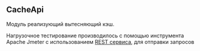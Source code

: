 CacheApi
--------
Модуль реализующий вытесняющий кэш.

Нагрузочное тестирование производилось с помощью инструмента Apache Jmeter c использованием [REST сервиса](https://github.com/rufattabaev/REST-api-for-cache/), для отправки запросов 